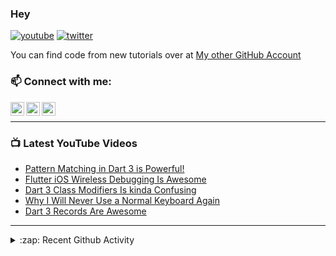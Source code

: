### Hey

[![youtube](https://img.shields.io/static/v1?label=@RobertBrunhage&message=Subscribe&logo=YouTube&color=FF0000&style=for-the-badge)](http://bit.ly/2SUyRhx)
[![twitter](https://img.shields.io/twitter/follow/robertbrunhage?color=%231DA1F2&logo=twitter&style=for-the-badge)](https://twitter.com/intent/follow?original_referer=https%3A%2F%2Fgithub.com%2Frobertbrunhage&screen_name=robertbrunhage)

You can find code from new tutorials over at [My other GitHub Account](https://github.com/Robert-Brunhage-Organization)

### 📫 Connect with me:

[<img align="left" alt="RobertBrunhage | YouTube" width="22px" src="https://cdn.jsdelivr.net/npm/simple-icons@v3/icons/youtube.svg" />][youtube]
[<img align="left" alt="RobertBrunhage | Twitter" width="22px" src="https://cdn.jsdelivr.net/npm/simple-icons@v3/icons/twitter.svg" />][twitter]
[<img align="left" alt="RobertBrunhageDev | Instagram" width="22px" src="https://cdn.jsdelivr.net/npm/simple-icons@v3/icons/instagram.svg" />][instagram]

<br />

---

### 📺 Latest YouTube Videos
<!-- YOUTUBE:START -->
- [Pattern Matching in Dart 3 is Powerful!](https://www.youtube.com/watch?v=j3fzeDpd2ts)
- [Flutter iOS Wireless Debugging Is Awesome](https://www.youtube.com/watch?v=atbStqnPXC8)
- [Dart 3 Class Modifiers Is kinda Confusing](https://www.youtube.com/watch?v=Od49lG0ez0o)
- [Why I Will Never Use a Normal Keyboard Again](https://www.youtube.com/watch?v=t4KCvFumRMs)
- [Dart 3 Records Are Awesome](https://www.youtube.com/watch?v=aWOyc3HG9XM)
<!-- YOUTUBE:END -->

---

<details>
  <summary>:zap: Recent Github Activity</summary>
  
<!--START_SECTION:activity-->
1. 💪 Opened PR [#11](https://github.com/hungrimind/course-kit/pull/11) in [hungrimind/course-kit](https://github.com/hungrimind/course-kit)
2. 🎉 Merged PR [#1](https://github.com/hungrimind/sync_test/pull/1) in [hungrimind/sync_test](https://github.com/hungrimind/sync_test)
3. 🗣 Commented on [#1](https://github.com/hungrimind/sync_test/pull/1#issuecomment-2180991154) in [hungrimind/sync_test](https://github.com/hungrimind/sync_test)
4. 🗣 Commented on [#1431](https://github.com/zino-hofmann/graphql-flutter/pull/1431#issuecomment-2162120309) in [zino-hofmann/graphql-flutter](https://github.com/zino-hofmann/graphql-flutter)
5. 🔒 Closed issue [#425](https://github.com/gql-dart/gql/issues/425) in [gql-dart/gql](https://github.com/gql-dart/gql)
<!--END_SECTION:activity-->

</details>

[twitter]: https://twitter.com/robertbrunhage
[youtube]: https://youtube.com/c/robertbrunhage
[instagram]: https://instagram.com/robertbrunhagedev
